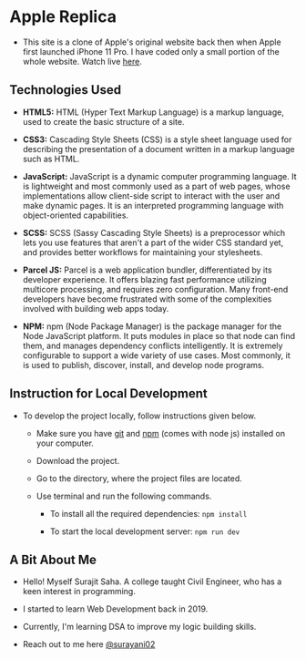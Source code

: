 # Apple Replica

- This site is a clone of Apple's original website back then when Apple first launched iPhone 11 Pro. I have coded only
  a small portion of the whole website. Watch live [here](https://apple-twin.netlify.app).

## Technologies Used

- **HTML5:** HTML (Hyper Text Markup Language) is a markup language, used to create the basic structure of a site.

- **CSS3:** Cascading Style Sheets (CSS) is a style sheet language used for describing the presentation of a document
  written in a markup language such as HTML.

- **JavaScript:** JavaScript is a dynamic computer programming language. It is lightweight and most commonly used as a part
  of web pages, whose implementations allow client-side script to interact with the user and make dynamic pages. It is
  an interpreted programming language with object-oriented capabilities.

- **SCSS:** SCSS (Sassy Cascading Style Sheets) is a preprocessor which lets you use features that aren't a part of the
  wider CSS standard yet, and provides better workflows for maintaining your stylesheets.

- **Parcel JS:** Parcel is a web application bundler, differentiated by its developer experience. It offers blazing fast
  performance utilizing multicore processing, and requires zero configuration. Many front-end developers have become
  frustrated with some of the complexities involved with building web apps today.

- **NPM:** npm (Node Package Manager) is the package manager for the Node JavaScript platform. It puts modules in place so that node can find them,
  and manages dependency conflicts intelligently. It is extremely configurable to support a wide variety of use cases.
  Most commonly, it is used to publish, discover, install, and develop node programs.

## Instruction for Local Development

- To develop the project locally, follow instructions given below.

  - Make sure you have [git](https://git-scm.com/) and [npm](https://nodejs.org/en/) (comes with node js) installed on your computer.

  - Download the project.

  - Go to the directory, where the project files are located.

  - Use terminal and run the following commands.

    - To install all the required dependencies: `npm install` 

    - To start the local development server: `npm run dev`

## A Bit About Me

- Hello! Myself Surajit Saha. A college taught Civil Engineer, who has a keen interest in programming.

- I started to learn Web Development back in 2019.

- Currently, I'm learning DSA to improve my logic building skills.

- Reach out to me here [@surayani02](https://twitter.com/surayani02)